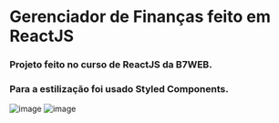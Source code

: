 # Gerenciador de Finanças feito em ReactJS
### Projeto feito no curso de ReactJS da B7WEB.
### Para a estilização foi usado Styled Components.
![image](https://user-images.githubusercontent.com/105018656/200325076-94ed4725-7675-4c51-b662-1c0525d8385a.png)
![image](https://user-images.githubusercontent.com/105018656/200325114-000b90f1-7338-4023-8418-e7af3c2e46d0.png)
